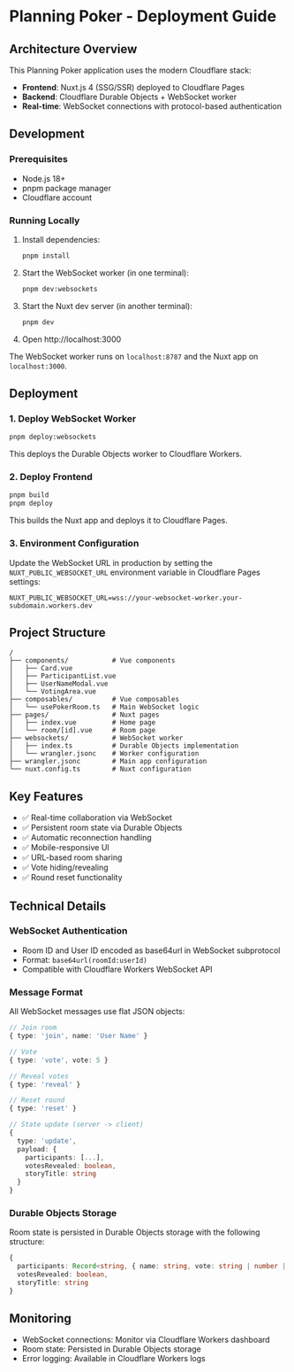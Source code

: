# Planning Poker - Deployment Guide

## Architecture Overview

This Planning Poker application uses the modern Cloudflare stack:

- **Frontend**: Nuxt.js 4 (SSG/SSR) deployed to Cloudflare Pages
- **Backend**: Cloudflare Durable Objects + WebSocket worker
- **Real-time**: WebSocket connections with protocol-based authentication

## Development

### Prerequisites
- Node.js 18+ 
- pnpm package manager
- Cloudflare account

### Running Locally

1. Install dependencies:
   ```bash
   pnpm install
   ```

2. Start the WebSocket worker (in one terminal):
   ```bash
   pnpm dev:websockets
   ```

3. Start the Nuxt dev server (in another terminal):
   ```bash
   pnpm dev
   ```

4. Open http://localhost:3000

The WebSocket worker runs on `localhost:8787` and the Nuxt app on `localhost:3000`.

## Deployment

### 1. Deploy WebSocket Worker

```bash
pnpm deploy:websockets
```

This deploys the Durable Objects worker to Cloudflare Workers.

### 2. Deploy Frontend

```bash
pnpm build
pnpm deploy
```

This builds the Nuxt app and deploys it to Cloudflare Pages.

### 3. Environment Configuration

Update the WebSocket URL in production by setting the `NUXT_PUBLIC_WEBSOCKET_URL` environment variable in Cloudflare Pages settings:

```
NUXT_PUBLIC_WEBSOCKET_URL=wss://your-websocket-worker.your-subdomain.workers.dev
```

## Project Structure

```
/
├── components/           # Vue components
│   ├── Card.vue
│   ├── ParticipantList.vue
│   ├── UserNameModal.vue
│   └── VotingArea.vue
├── composables/          # Vue composables
│   └── usePokerRoom.ts   # Main WebSocket logic
├── pages/                # Nuxt pages
│   ├── index.vue         # Home page
│   └── room/[id].vue     # Room page
├── websockets/           # WebSocket worker
│   ├── index.ts          # Durable Objects implementation
│   └── wrangler.jsonc    # Worker configuration
├── wrangler.jsonc        # Main app configuration
└── nuxt.config.ts        # Nuxt configuration
```

## Key Features

- ✅ Real-time collaboration via WebSocket
- ✅ Persistent room state via Durable Objects
- ✅ Automatic reconnection handling
- ✅ Mobile-responsive UI
- ✅ URL-based room sharing
- ✅ Vote hiding/revealing
- ✅ Round reset functionality

## Technical Details

### WebSocket Authentication
- Room ID and User ID encoded as base64url in WebSocket subprotocol
- Format: `base64url(roomId:userId)`
- Compatible with Cloudflare Workers WebSocket API

### Message Format
All WebSocket messages use flat JSON objects:

```typescript
// Join room
{ type: 'join', name: 'User Name' }

// Vote
{ type: 'vote', vote: 5 }

// Reveal votes
{ type: 'reveal' }

// Reset round
{ type: 'reset' }

// State update (server -> client)
{ 
  type: 'update', 
  payload: { 
    participants: [...], 
    votesRevealed: boolean, 
    storyTitle: string 
  } 
}
```

### Durable Objects Storage
Room state is persisted in Durable Objects storage with the following structure:

```typescript
{
  participants: Record<string, { name: string, vote: string | number | null }>,
  votesRevealed: boolean,
  storyTitle: string
}
```

## Monitoring

- WebSocket connections: Monitor via Cloudflare Workers dashboard
- Room state: Persisted in Durable Objects storage
- Error logging: Available in Cloudflare Workers logs
